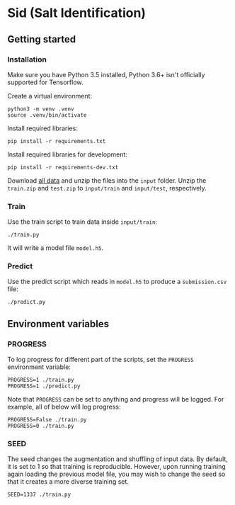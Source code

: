 # Sid (Salt Identification)

## Getting started
### Installation
Make sure you have Python 3.5 installed, Python 3.6+ isn't officially supported
for Tensorflow.

Create a virtual environment:
```
python3 -m venv .venv
source .venv/bin/activate
```

Install required libraries:
```
pip install -r requirements.txt
```

Install required libraries for development:
```
pip install -r requirements-dev.txt
```

Download [all data](https://www.kaggle.com/c/tgs-salt-identification-challenge/data)
and unzip the files into the `input` folder. Unzip the `train.zip` and
`test.zip` to `input/train` and `input/test`, respectively.

### Train
Use the train script to train data inside `input/train`:
```
./train.py
```
It will write a model file `model.h5`.

### Predict
Use the predict script which reads in `model.h5` to produce a `submission.csv`
file:
```
./predict.py
```

## Environment variables
### PROGRESS
To log progress for different part of the scripts, set the `PROGRESS`
environment variable:
```
PROGRESS=1 ./train.py
PROGRESS=1 ./predict.py
```

Note that `PROGRESS` can be set to anything and progress will be logged. For
example, all of below will log progress:
```
PROGRESS=False ./train.py
PROGRESS=0 ./train.py
```

### SEED
The seed changes the augmentation and shuffling of input data. By default, it is
set to 1 so that training is reproducible. However, upon running training again
loading the previous model file, you may wish to change the seed so that it
creates a more diverse training set.
```
SEED=1337 ./train.py
```
